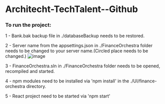 # Architecht-TechTalent--Github
### To run the project:

1 - Bank.bak backup file in ./databaseBackup needs to be restored.

2 - Server name from the appsettings.json in ./FinanceOrchestra folder needs to be changed to your server name.(Circled place needs to be changed.)
![image](https://github.com/ASelimK/Architecht-TechTalent--Github/assets/84849304/b2e0a8fd-4e24-4719-852d-a273fc6d5914)

3 - FinanceOrchestra.sln in ./FinanceOrchestra folder needs to be opened, recompiled and started.

4 - npm modules need to be installed via 'npm install' in the ./UI/finance-orchestra directory.

5 - React project need to be started via 'npm start'
